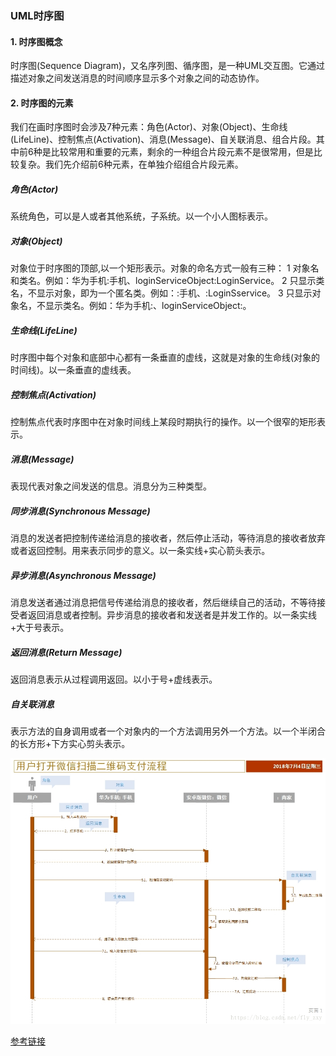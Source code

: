 

### UML时序图
#### 1. 时序图概念
   时序图(Sequence Diagram)，又名序列图、循序图，是一种UML交互图。它通过描述对象之间发送消息的时间顺序显示多个对象之间的动态协作。
#### 2. 时序图的元素
我们在画时序图时会涉及7种元素：角色(Actor)、对象(Object)、生命线(LifeLine)、控制焦点(Activation)、消息(Message)、自关联消息、组合片段。其中前6种是比较常用和重要的元素，剩余的一种组合片段元素不是很常用，但是比较复杂。我们先介绍前6种元素，在单独介绍组合片段元素。

##### 角色(Actor)
系统角色，可以是人或者其他系统，子系统。以一个小人图标表示。
##### 对象(Object)
对象位于时序图的顶部,以一个矩形表示。对象的命名方式一般有三种：
    1 对象名和类名。例如：华为手机:手机、loginServiceObject:LoginService。
    2 只显示类名，不显示对象，即为一个匿名类。例如：:手机、:LoginSservice。
    3 只显示对象名，不显示类名。例如：华为手机:、loginServiceObject:。
##### 生命线(LifeLine)
时序图中每个对象和底部中心都有一条垂直的虚线，这就是对象的生命线(对象的时间线)。以一条垂直的虚线表。
##### 控制焦点(Activation)
控制焦点代表时序图中在对象时间线上某段时期执行的操作。以一个很窄的矩形表示。
##### 消息(Message)
表现代表对象之间发送的信息。消息分为三种类型。
##### 同步消息(Synchronous Message)
消息的发送者把控制传递给消息的接收者，然后停止活动，等待消息的接收者放弃或者返回控制。用来表示同步的意义。以一条实线+实心箭头表示。
##### 异步消息(Asynchronous Message)
消息发送者通过消息把信号传递给消息的接收者，然后继续自己的活动，不等待接受者返回消息或者控制。异步消息的接收者和发送者是并发工作的。以一条实线+大于号表示。
##### 返回消息(Return Message)
返回消息表示从过程调用返回。以小于号+虚线表示。
##### 自关联消息
表示方法的自身调用或者一个对象内的一个方法调用另外一个方法。以一个半闭合的长方形+下方实心剪头表示。

![](../picitures/design_pattern/hwphone.jpg) 

[参考链接](https://blog.csdn.net/fly_zxy/article/details/80911942)
